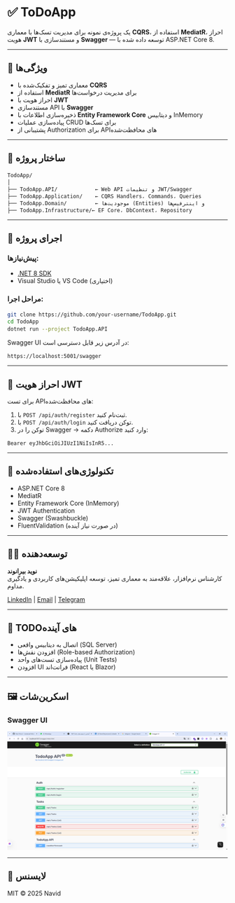 
# ✅ ToDoApp

یک پروژه‌ی نمونه برای مدیریت تسک‌ها با معماری **CQRS**، استفاده از **MediatR**، احراز هویت **JWT** و مستندسازی با **Swagger** — توسعه داده شده با ASP.NET Core 8.

---

## 📌 ویژگی‌ها

- معماری تمیز و تفکیک‌شده با **CQRS**
- استفاده از **MediatR** برای مدیریت درخواست‌ها
- احراز هویت با **JWT**
- مستندسازی API با **Swagger**
- ذخیره‌سازی اطلاعات با **Entity Framework Core** و دیتابیس InMemory
- پیاده‌سازی عملیات CRUD برای تسک‌ها
- پشتیبانی از Authorization برای APIهای محافظت‌شده

---

## 📁 ساختار پروژه

```
TodoApp/
│
├── TodoApp.API/            ← Web API و تنظیمات JWT/Swagger
├── TodoApp.Application/    ← CQRS Handlers، Commands، Queries
├── TodoApp.Domain/         ← موجودیت‌ها (Entities) و اینترفیس‌ها
├── TodoApp.Infrastructure/← EF Core، DbContext، Repository
```

---

## 🚀 اجرای پروژه

### پیش‌نیازها:
- [.NET 8 SDK](https://dotnet.microsoft.com/)
- Visual Studio یا VS Code (اختیاری)

### مراحل اجرا:

```bash
git clone https://github.com/your-username/TodoApp.git
cd TodoApp
dotnet run --project TodoApp.API
```

Swagger UI در آدرس زیر قابل دسترسی است:
```
https://localhost:5001/swagger
```

---

## 🔐 احراز هویت JWT

برای تست APIهای محافظت‌شده:

1. با `POST /api/auth/register` ثبت‌نام کنید.
2. با `POST /api/auth/login` توکن دریافت کنید.
3. توکن را در Swagger → دکمه Authorize وارد کنید:
```
Bearer eyJhbGciOiJIUzI1NiIsInR5...
```

---

## 🧱 تکنولوژی‌های استفاده‌شده

- ASP.NET Core 8
- MediatR
- Entity Framework Core (InMemory)
- JWT Authentication
- Swagger (Swashbuckle)
- FluentValidation (در صورت نیاز آینده)

---

## 🙋‍♂️ توسعه‌دهنده

**نوید بیرانوند**  
کارشناس نرم‌افزار، علاقه‌مند به معماری تمیز، توسعه اپلیکیشن‌های کاربردی و یادگیری مداوم.

[LinkedIn](https://www.linkedin.com/in/navid-beyranvand/) | [Email](navid.beyranvand@gmail.com) | [Telegram](https://t.me/iraniancat)

---

## 📌 TODOهای آینده

- اتصال به دیتابیس واقعی (SQL Server)
- افزودن نقش‌ها (Role-based Authorization)
- پیاده‌سازی تست‌های واحد (Unit Tests)
- افزودن UI فرانت‌اند (React یا Blazor)

---

## 🖼 اسکرین‌شات

### Swagger UI

![Swagger UI](images/swagger-ui.png)


---

## 📝 لایسنس

MIT © 2025 Navid
